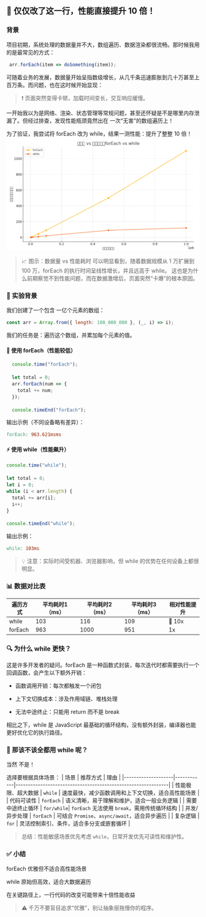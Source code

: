 ## 🚀 仅仅改了这一行，性能直接提升 10 倍！

### 背景
 项目初期，系统处理的数据量并不大，数组遍历、数据渲染都很流畅。那时候我用的是最常见的方式：
 ```js
  arr.forEach(item => doSomething(item));
 ```
 可随着业务的发展，数据量开始呈指数级增长，从几千条迅速膨胀到几十万甚至上百万条。而问题，也在这时候开始显现：

 >❗ 页面突然变得卡顿，加载时间变长，交互响应缓慢。

 一开始我以为是网络、渲染、状态管理等常规问题，甚至还怀疑是不是哪里内存泄漏了。但经过排查，发现性能瓶颈竟然出在 一次“无害”的数组遍历上！

为了验证，我尝试将 forEach 改为 while，结果一测性能：提升了整整 10 倍！
![alt text](image.png)
>📈 图示：数据量 vs 性能耗时
>可以明显看到，随着数据规模从 1 万扩展到 100 万，forEach 的执行时间呈线性增长，并且远高于 while。
>这也是为什么前期察觉不到性能问题，而在数据激增后，页面突然“卡爆”的根本原因。





### 🧪 实验背景
我们创建了一个包含 一亿个元素的数组：

```js
const arr = Array.from({ length: 100_000_000 }, (_, i) => i);
```
我们的任务是：遍历这个数组，并累加每个元素的值。
#### 🐢 使用 forEach（性能较低）

```js
  console.time("forEach");

  let total = 0;
  arr.forEach(num => {
    total += num;
  });

  console.timeEnd("forEach");
```

输出示例（不同设备略有差异）：
```makefile
forEach: 963.621msms
```


#### ⚡ 使用 while（性能飙升）
```js
console.time("while");

let total = 0;
let i = 0;
while (i < arr.length) {
  total += arr[i];
  i++;
}

console.timeEnd("while");
```
输出示例：
```makefile
while: 103ms
```

>💡 注意：实际时间受机器、浏览器影响，但 while 的优势在任何设备上都很明显。

### 📊 数据对比表
| 遍历方式	| 平均耗时1（ms）| 平均耗时2（ms）| 平均耗时3（ms）|	相对性能提升
|---|---|---|---|---|
|while| 103 | 116 | 109 | 🚀 10x|
|forEach| 963 | 1000 | 951 |  1x|

### 🔍 为什么 while 更快？

这是许多开发者的疑问。forEach 是一种函数式封装，每次迭代时都需要执行一个回调函数，会产生以下额外开销：

- 函数调用开销：每次都触发一个闭包

- 上下文切换成本：涉及作用域链、堆栈处理

- 无法中途终止：只能用 return 而不是 break

相比之下，while 是 JavaScript 最基础的循环结构，没有额外封装，编译器也能更好优化它的执行路径。

### 🤔 那该不该全都用 while 呢？
当然 不是！

选择要根据具体场景：
| 场景               | 推荐方式   | 理由                                                         |
|--------------------|------------|--------------------------------------------------------------|
| 性能极限、超大数据 | `while`    | 速度最快，减少函数调用和上下文切换，适合高性能场景           |
| 代码可读性         | `forEach`  | 语义清晰，易于理解和维护，适合一般业务逻辑                   |
| 需要中途终止循环   | `for/while`| `forEach` 无法使用 `break`，需用传统循环结构                 |
| 并发/异步处理      | `forEach`  | 可结合 `Promise`、`async/await`，适合异步遍历                |
| 复杂逻辑           | `for`      | 灵活控制索引、条件，适合多分支或嵌套循环                     |

> 总结：性能敏感场景优先考虑 `while`，日常开发优先可读性和维护性。

### ✅ 小结
forEach 优雅但不适合高性能场景

while 原始但高效，适合大数据遍历

在关键路径上，一行代码的改变可能带来十倍性能收益
> ⚠️ 千万不要盲目追求“优雅”，别让抽象层拖慢你的程序。

